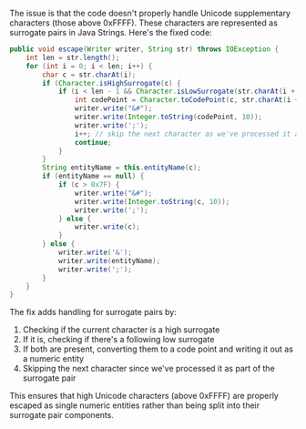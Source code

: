 The issue is that the code doesn't properly handle Unicode supplementary characters (those above 0xFFFF). These characters are represented as surrogate pairs in Java Strings. Here's the fixed code:

```java
public void escape(Writer writer, String str) throws IOException {
    int len = str.length();
    for (int i = 0; i < len; i++) {
        char c = str.charAt(i);
        if (Character.isHighSurrogate(c) {
            if (i < len - 1 && Character.isLowSurrogate(str.charAt(i + 1))) {
                int codePoint = Character.toCodePoint(c, str.charAt(i + 1));
                writer.write("&#");
                writer.write(Integer.toString(codePoint, 10));
                writer.write(';');
                i++; // skip the next character as we've processed it already
                continue;
            }
        }
        String entityName = this.entityName(c);
        if (entityName == null) {
            if (c > 0x7F) {
                writer.write("&#");
                writer.write(Integer.toString(c, 10));
                writer.write(';');
            } else {
                writer.write(c);
            }
        } else {
            writer.write('&');
            writer.write(entityName);
            writer.write(';');
        }
    }
}
```

The fix adds handling for surrogate pairs by:
1. Checking if the current character is a high surrogate
2. If it is, checking if there's a following low surrogate
3. If both are present, converting them to a code point and writing it out as a numeric entity
4. Skipping the next character since we've processed it as part of the surrogate pair

This ensures that high Unicode characters (above 0xFFFF) are properly escaped as single numeric entities rather than being split into their surrogate pair components.